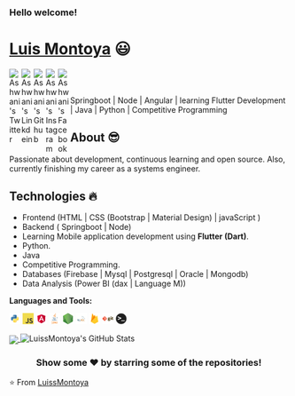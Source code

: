 ### Hello welcome!

 # <a href="https://www.linkedin.com/in/luis-fernando-montoya-589483200/">Luis Montoya</a> :smiley:
 
 <a href="https://twitter.com/luissmontoyap">
  <img align="left" alt="Ashwani's Twitter" width="22px" src="https://cdn.jsdelivr.net/npm/simple-icons@v3/icons/twitter.svg" />
</a>
<a href="https://linkedin.com/in/luis-fernando-montoya-589483200/">
  <img align="left" alt="Ashwani's Linkdein" width="22px" src="https://cdn.jsdelivr.net/npm/simple-icons@v3/icons/linkedin.svg" />
</a>
<a href="https://github.com/LuissMontoya">
  <img align="left" alt="Ashwani's Github" width="22px" src="https://cdn.jsdelivr.net/npm/simple-icons@v3/icons/github.svg" />
</a>
<a href="https://instagram.com/luissmontoyap/">
  <img align="left" alt="Ashwani's Instagram" width="22px" src="https://cdn.jsdelivr.net/npm/simple-icons@v3/icons/instagram.svg" />
</a>
<a href="https://www.facebook.com/100009772571981">
  <img align="left" alt="Ashwani's Facebook" width="22px" src="https://cdn.jsdelivr.net/npm/simple-icons@v3/icons/facebook.svg" />
</a>


<br/>
<br/>

Springboot | Node | Angular | learning Flutter Development | Java | Python | Competitive Programming

## About :sunglasses:
Passionate about development, continuous learning and open source. Also, currently finishing my career as a systems engineer.

## Technologies :fire:
- Frontend (HTML | CSS (Bootstrap | Material Design) | javaScript )
- Backend ( Springboot | Node)
- Learning Mobile application development using **Flutter (Dart)**.
- Python.
- Java
- Competitive Programming.
- Databases (Firebase | Mysql | Postgresql | Oracle | Mongodb)
- Data Analysis (Power BI (dax | Language M))

**Languages and Tools:**  

<code><img height="20" src="https://raw.githubusercontent.com/github/explore/80688e429a7d4ef2fca1e82350fe8e3517d3494d/topics/python/python.png"></code>
<code><img height="20" src="https://raw.githubusercontent.com/github/explore/80688e429a7d4ef2fca1e82350fe8e3517d3494d/topics/javascript/javascript.png"></code>
<code><img height="20" src="https://raw.githubusercontent.com/github/explore/80688e429a7d4ef2fca1e82350fe8e3517d3494d/topics/angular/angular.png"></code>
<code><img height="20" src="https://raw.githubusercontent.com/github/explore/80688e429a7d4ef2fca1e82350fe8e3517d3494d/topics/java/java.png"></code>
<code><img height="20" src="https://raw.githubusercontent.com/github/explore/80688e429a7d4ef2fca1e82350fe8e3517d3494d/topics/nodejs/nodejs.png"></code>
<code><img height="20" src="https://raw.githubusercontent.com/github/explore/80688e429a7d4ef2fca1e82350fe8e3517d3494d/topics/mysql/mysql.png"></code>
<code><img height="20" src="https://raw.githubusercontent.com/github/explore/80688e429a7d4ef2fca1e82350fe8e3517d3494d/topics/firebase/firebase.png"></code>
<code><img height="20" src="https://raw.githubusercontent.com/github/explore/80688e429a7d4ef2fca1e82350fe8e3517d3494d/topics/git/git.png"></code>
<code><img height="20" src="https://raw.githubusercontent.com/github/explore/80688e429a7d4ef2fca1e82350fe8e3517d3494d/topics/terminal/terminal.png"></code>


<a href="https://github.com/LuissMontoya">
  <img align="center" src="https://github-readme-stats.vercel.app/api/top-langs/?username=LuissMontoya&theme=radical&hide=glsl,python" />
</a>

<img src="https://github-readme-stats.vercel.app/api?username=LuissMontoya&&show_icons=true&theme=tokyonight&line_height=27&v=5" alt="LuissMontoya's GitHub Stats" />


<div align="center">

### Show some ❤️ by starring some of the repositories!

</div>

⭐️ From [LuissMontoya](https://github.com/LuissMontoya)

